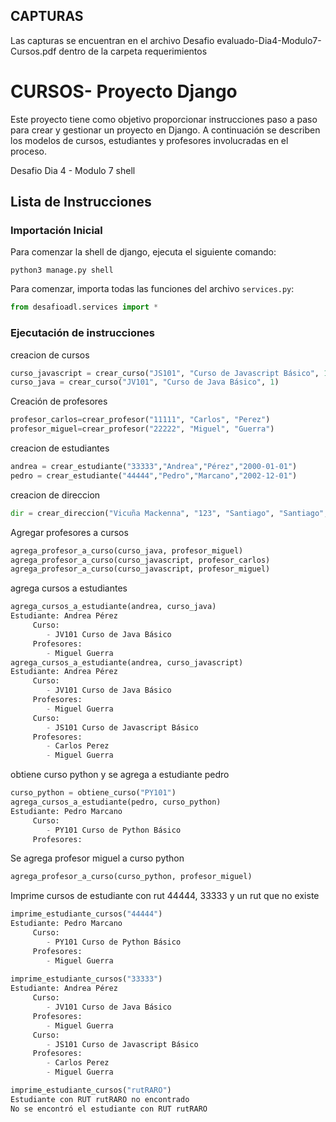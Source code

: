 ## CAPTURAS
Las capturas se encuentran en el archivo Desafio evaluado-Dia4-Modulo7-Cursos.pdf dentro de la carpeta requerimientos

# CURSOS- Proyecto Django

Este proyecto tiene como objetivo proporcionar instrucciones paso a paso para crear y gestionar un proyecto en Django. A continuación se describen los modelos de cursos, estudiantes y profesores involucradas en el proceso.

Desafio Dia 4 - Modulo 7 shell


## Lista de Instrucciones

### Importación Inicial
Para comenzar la shell de django, ejecuta el siguiente comando:
```
python3 manage.py shell
```

Para comenzar, importa todas las funciones del archivo `services.py`:
```python
from desafioadl.services import *
```


### Ejecutación de instrucciones
creacion de cursos
```python
curso_javascript = crear_curso("JS101", "Curso de Javascript Básico", 1)
curso_java = crear_curso("JV101", "Curso de Java Básico", 1)
```

Creación de profesores
```python
profesor_carlos=crear_profesor("11111", "Carlos", "Perez")
profesor_miguel=crear_profesor("22222", "Miguel", "Guerra")
```

creacion de estudiantes
```python
andrea = crear_estudiante("33333","Andrea","Pérez","2000-01-01")
pedro = crear_estudiante("44444","Pedro","Marcano","2002-12-01")
```

creacion de direccion
```python
dir = crear_direccion("Vicuña Mackenna", "123", "Santiago", "Santiago", "Metropolitana", "50")
```

Agregar profesores a cursos
```python
agrega_profesor_a_curso(curso_java, profesor_miguel)
agrega_profesor_a_curso(curso_javascript, profesor_carlos)
agrega_profesor_a_curso(curso_javascript, profesor_miguel)
```

agrega cursos a estudiantes
```python
agrega_cursos_a_estudiante(andrea, curso_java)
Estudiante: Andrea Pérez
     Curso:
        - JV101 Curso de Java Básico
     Profesores:
        - Miguel Guerra
agrega_cursos_a_estudiante(andrea, curso_javascript)
Estudiante: Andrea Pérez
     Curso:
        - JV101 Curso de Java Básico
     Profesores:
        - Miguel Guerra
     Curso:
        - JS101 Curso de Javascript Básico
     Profesores:
        - Carlos Perez
        - Miguel Guerra
```

obtiene curso python y se agrega a estudiante pedro
```python
curso_python = obtiene_curso("PY101")
agrega_cursos_a_estudiante(pedro, curso_python)
Estudiante: Pedro Marcano
     Curso:
        - PY101 Curso de Python Básico
     Profesores:
```

Se agrega profesor miguel a curso python
```python
agrega_profesor_a_curso(curso_python, profesor_miguel)
```

Imprime cursos de estudiante con rut 44444, 33333 y un rut que no existe
```python
imprime_estudiante_cursos("44444")
Estudiante: Pedro Marcano
     Curso:
        - PY101 Curso de Python Básico
     Profesores:
        - Miguel Guerra
        
imprime_estudiante_cursos("33333")
Estudiante: Andrea Pérez
     Curso:
        - JV101 Curso de Java Básico
     Profesores:
        - Miguel Guerra
     Curso:
        - JS101 Curso de Javascript Básico
     Profesores:
        - Carlos Perez
        - Miguel Guerra

imprime_estudiante_cursos("rutRARO")
Estudiante con RUT rutRARO no encontrado
No se encontró el estudiante con RUT rutRARO
```